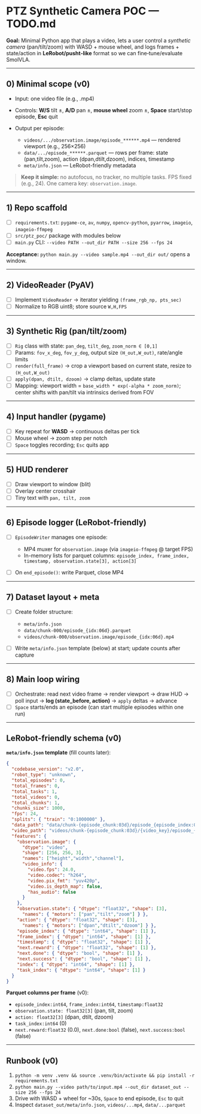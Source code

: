 # PTZ Synthetic Camera POC — TODO.md

**Goal:** Minimal Python app that plays a video, lets a user control a *synthetic camera* (pan/tilt/zoom) with WASD + mouse wheel, and logs frames + state/action in **LeRobot/pusht‑like** format so we can fine‑tune/evaluate SmolVLA.

---

## 0) Minimal scope (v0)

* Input: one video file (e.g., .mp4)
* Controls: **W/S** tilt ±, **A/D** pan ±, **mouse wheel** zoom ±, **Space** start/stop episode, **Esc** quit
* Output per episode:

  * `videos/.../observation.image/episode_******.mp4` — rendered viewport (e.g., 256×256)
  * `data/.../episode_******.parquet` — rows per frame: state (pan,tilt,zoom), action (dpan,dtilt,dzoom), indices, timestamp
  * `meta/info.json` — LeRobot-friendly metadata

> **Keep it simple:** no autofocus, no tracker, no multiple tasks. FPS fixed (e.g., 24). One camera key: `observation.image`.

---

## 1) Repo scaffold

* [ ] `requirements.txt`: `pygame-ce`, `av`, `numpy`, `opencv-python`, `pyarrow`, `imageio`, `imageio-ffmpeg`
* [ ] `src/ptz_poc/` package with modules below
* [ ] `main.py` CLI: `--video PATH --out_dir PATH --size 256 --fps 24`

**Acceptance:** `python main.py --video sample.mp4 --out_dir out/` opens a window.

---

## 2) VideoReader (PyAV)

* [ ] Implement `VideoReader` → iterator yielding `(frame_rgb_np, pts_sec)`
* [ ] Normalize to RGB uint8; store source `W,H,FPS`

---

## 3) Synthetic Rig (pan/tilt/zoom)

* [ ] `Rig` class with state: `pan_deg`, `tilt_deg`, `zoom_norm ∈ [0,1]`
* [ ] Params: `fov_x_deg`, `fov_y_deg`, output size `(H_out,W_out)`, rate/angle limits
* [ ] `render(full_frame)` → crop a viewport based on current state, resize to `(H_out,W_out)`
* [ ] `apply(dpan, dtilt, dzoom)` → clamp deltas, update state
* [ ] Mapping: viewport width = `base_width * exp(-alpha * zoom_norm)`; center shifts with pan/tilt via intrinsics derived from FOV

---

## 4) Input handler (pygame)

* [ ] Key repeat for **WASD** → continuous deltas per tick
* [ ] Mouse wheel → zoom step per notch
* [ ] `Space` toggles recording; `Esc` quits app

---

## 5) HUD renderer

* [ ] Draw viewport to window (blit)
* [ ] Overlay center crosshair
* [ ] Tiny text with `pan, tilt, zoom`

---

## 6) Episode logger (LeRobot‑friendly)

* [ ] `EpisodeWriter` manages one episode:

  * MP4 muxer for `observation.image` (via `imageio-ffmpeg` @ target FPS)
  * In-memory lists for parquet columns: `episode_index, frame_index, timestamp, observation.state[3], action[3]`
* [ ] On `end_episode()`: write Parquet, close MP4

---

## 7) Dataset layout + meta

* [ ] Create folder structure:

  * `meta/info.json`
  * `data/chunk-000/episode_{idx:06d}.parquet`
  * `videos/chunk-000/observation.image/episode_{idx:06d}.mp4`
* [ ] Write `meta/info.json` template (below) at start; update counts after capture

---

## 8) Main loop wiring

* [ ] Orchestrate: read next video frame → render viewport → draw HUD → poll input → **log (state_before, action)** → `apply` deltas → advance
* [ ] `Space` starts/ends an episode (can start multiple episodes within one run)

---

## LeRobot‑friendly schema (v0)

**`meta/info.json` template** (fill counts later):

```json
{
  "codebase_version": "v2.0",
  "robot_type": "unknown",
  "total_episodes": 0,
  "total_frames": 0,
  "total_tasks": 1,
  "total_videos": 0,
  "total_chunks": 1,
  "chunks_size": 1000,
  "fps": 24,
  "splits": { "train": "0:1000000" },
  "data_path": "data/chunk-{episode_chunk:03d}/episode_{episode_index:06d}.parquet",
  "video_path": "videos/chunk-{episode_chunk:03d}/{video_key}/episode_{episode_index:06d}.mp4",
  "features": {
    "observation.image": {
      "dtype": "video",
      "shape": [256, 256, 3],
      "names": ["height","width","channel"],
      "video_info": {
        "video.fps": 24.0,
        "video.codec": "h264",
        "video.pix_fmt": "yuv420p",
        "video.is_depth_map": false,
        "has_audio": false
      }
    },
    "observation.state": { "dtype": "float32", "shape": [3],
      "names": { "motors": ["pan","tilt","zoom"] } },
    "action": { "dtype": "float32", "shape": [3],
      "names": { "motors": ["dpan","dtilt","dzoom"] } },
    "episode_index": { "dtype": "int64", "shape": [1] },
    "frame_index": { "dtype": "int64", "shape": [1] },
    "timestamp": { "dtype": "float32", "shape": [1] },
    "next.reward": { "dtype": "float32", "shape": [1] },
    "next.done": { "dtype": "bool", "shape": [1] },
    "next.success": { "dtype": "bool", "shape": [1] },
    "index": { "dtype": "int64", "shape": [1] },
    "task_index": { "dtype": "int64", "shape": [1] }
  }
}
```

**Parquet columns per frame** (v0):

* `episode_index:int64`, `frame_index:int64`, `timestamp:float32`
* `observation.state: float32[3]` (pan, tilt, zoom)
* `action: float32[3]` (dpan, dtilt, dzoom)
* `task_index:int64` (0)
* `next.reward:float32` (0.0), `next.done:bool` (false), `next.success:bool` (false)

---

## Runbook (v0)

1. `python -m venv .venv && source .venv/bin/activate && pip install -r requirements.txt`
2. `python main.py --video path/to/input.mp4 --out_dir dataset_out --size 256 --fps 24`
3. Drive with WASD + wheel for ~30s, `Space` to end episode, `Esc` to quit
4. Inspect `dataset_out/meta/info.json`, `videos/...mp4`, `data/...parquet`
